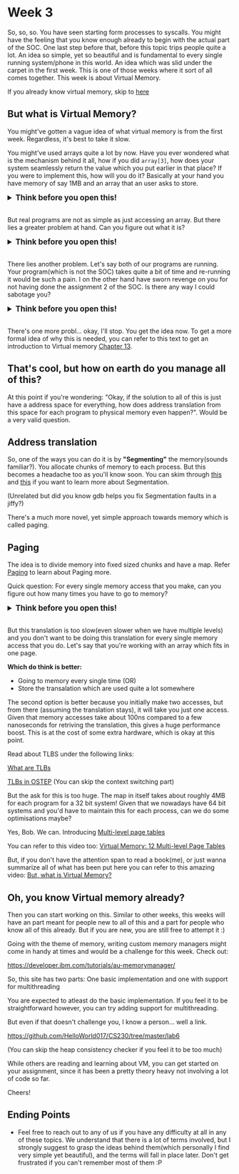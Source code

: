 # Week 3

So, so, so. You have seen starting form processes to syscalls. You might have the feeling that you know enough already to begin with the actual part of the SOC. One last step before that, before this topic trips people quite a lot. An idea so simple, yet so beautiful and is fundamental to every single running system/phone in this world. An idea which was slid under the carpet in the first week. This is one of those weeks where it sort of all comes together. This week is about Virtual Memory. 

If you already know virtual memory, skip to [here](#oh-you-know-virtual-memory-already)

## But what is Virtual Memory? 

You might've gotten a vague idea of what virtual memory is from the first week. Regardless, it's best to take it slow. 

You might've used arrays quite a lot by now. Have you ever wondered what is the mechanism behind it all, how if you did ```array[3]```, how does your system seamlessly return the value which you put earlier in that place? If you were to implement this, how will you do it? Basically at your hand you have memory of say 1MB and an array that an user asks to store. 

<details>
  <summary style="font-size: 17px;"><b>Think before you open this!</b></summary>

    One of the ways to do it is as simple as it gets. Just allocate it from 0 to 1MB. (Can you figure out how many elements can you store?). So, if I ask for array[3], it is as simple as going to 3 * 4 (assuming integer array) and retrieving 4 bytes from starting from 12.

</details>  
‎

But real programs are not as simple as just accessing an array. But there lies a greater problem at hand. Can you figure out what it is?

<details>
  <summary style="font-size: 17px;"><b>Think before you open this!</b></summary>

    It is very complicated to support multiple programs. Say that you have two programs accessing two arrays. Now in order to access a1 and a2, you have to code in explicitly the addresses that you have access to retrieve the data. But it's very hard to know which addresses will be free at any point. The programmer has to manually hardcode the addresses each time they want to run the program. 
    
    Phew! That's too much to ask from me.

</details>  
‎ 

There lies another problem. Let's say both of our programs are running. Your program(which is not the SOC) takes quite a bit of time and re-running it would be such a pain. I on the other hand have sworn revenge on you for not having done the assignment 2 of the SOC. Is there any way I could sabotage you?

<details>
  <summary style="font-size: 17px;"><b>Think before you open this!</b></summary>

    YES! All I have to know is the address space you are working with and I can do all sort of whacky things there. I can change the state of the data that you're using and whatever you get as an output would be incorrect. This was just an example, but given that there are viruses and other malicious programs out to get you, you get how easy it would be to mess up with your system.

</details>  
   ‎  

There's one more probl... okay, I'll stop. You get the idea now. To get a more formal idea of why this is needed, you can refer to this text to get an introduction to Virtual memory [Chapter 13](http://pages.cs.wisc.edu/~remzi/OSTEP/vm-intro.pdf). 


## That's cool, but how on earth do you manage all of this?

At this point if you're wondering: "Okay, if the solution to all of this is just have a address space for everything, how does address translation from this space for each program to physical memory even happen?". Would be a very valid question. 


## Address translation

So, one of the ways you can do it is by <b>"Segmenting"</b> the memory(sounds familiar?). You allocate chunks of memory to each process. But this becomes a headache too as you'll know soon. You can skim through [this](https://pages.cs.wisc.edu/~remzi/OSTEP/vm-segmentation.pdf) and [this](https://pages.cs.wisc.edu/~remzi/OSTEP/vm-mechanism.pdf) if you want to learn more about Segmentation. 

(Unrelated but did you know gdb helps you fix Segmentation faults in a jiffy?)

There's a much more novel, yet simple approach towards memory which is called paging. 

## Paging

The idea is to divide memory into fixed sized chunks and have a map. Refer [Paging](https://pages.cs.wisc.edu/~remzi/OSTEP/vm-paging.pdf) to learn about Paging more.

Quick question: For every single memory access that you make, can you figure out how many times you have to go to memory?

<details>
  <summary style="font-size: 17px;"><b>Think before you open this!</b></summary>

    If its a single level page table, you have to go to memory twice. Recollect that the Page table is also stored in memory(you have to store it somewhere right?), so for every virtual address you ask for, you have to first go to physical memory - get the corresponding physical frame number. Now that you have the physical frame number, congrats! You know exactly where to go in memory to find your precious data. But you still have to go right? This makes it the second access - going and actually fetching the data. So, each memory access demands 2 trips to the memory.

</details>  
   ‎  


But this translation is too slow(even slower when we have multiple levels) and you don't want to be doing this translation for every single memory access that you do. Let's say that you're working with an array which fits in one page. 

<b>Which do think is better: </b>
- Going to memory every single time (OR) 
- Store the transalation which are used quite a lot somewhere

The second option is better because you initially make two accesses, but from there (assuming the translation stays), it will take you just one access. Given that memory accesses take about 100ns compared to a few nanoseconds for retriving the translation, this gives a huge performance boost. This is at the cost of some extra hardware, which is okay at this point.

Read about TLBS under the following links:

[What are TLBs](https://www.techtarget.com/whatis/definition/translation-look-aside-buffer-TLB)

[TLBs in OSTEP](https://pages.cs.wisc.edu/~remzi/OSTEP/vm-tlbs.pdf) (You can skip the context switching part)


But the ask for this is too huge. The map in itself takes about roughly 4MB for each program for a 32 bit system! Given that we nowadays have 64 bit systems and you'd have to maintain this for each process, can we do some optimisations maybe?

Yes, Bob. We can. Introducing [Multi-level page tables](https://pages.cs.wisc.edu/~remzi/OSTEP/vm-smalltables.pdf)


You can refer to this video too: [
Virtual Memory: 12 Multi-level Page Tables](https://www.youtube.com/watch?v=Z4kSOv49GNc)


But, if you don't have the attention span to read a book(me), or just wanna summarize all of what has been put here you can refer to this amazing video:
[But, what is Virtual Memory?](https://www.youtube.com/watch?v=A9WLYbE0p-I)


## Oh, you know Virtual memory already?

Then you can start working on this. Similar to other weeks, this weeks will have an part meant for people new to all of this and a part for people who know all of this already. But if you are new, you are still free to attempt it :)

Going with the theme of memory, writing custom memory managers might come in handy at times and would be a challenge for this week. Check out:

https://developer.ibm.com/tutorials/au-memorymanager/

So, this site has two parts: One basic implementation and one with support for multithreading

You are expected to atleast do the basic implementation. If you feel it to be straightforward however, you can try adding support for multithreading. 

But even if that doesn't challenge you, I know a person... well a link.

https://github.com/HelloWorld017/CS230/tree/master/lab6 

(You can skip the heap consistency checker if you feel it to be too much)

While others are reading and learning about VM, you can get started on your assignment, since it has been a pretty theory heavy not involving a lot of code so far.

Cheers!

## Ending Points

- Feel free to reach out to any of us if you have any difficulty at all in any of these topics. We understand that there is a lot of terms involved, but I strongly suggest to grasp the ideas behind them(which personally I find very simple yet beautiful), and the terms will fall in place later. Don't get frustrated if you can't remember most of them :P
